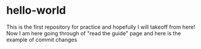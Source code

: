 # hello-world
This is the first repository for practice and hopefully I will takeoff from here!
Now I am here going through of "read the guide" page and here is the example of commit changes
